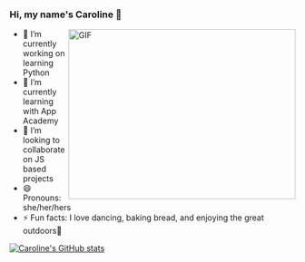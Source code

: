 ### Hi, my name's Caroline 👋

<img align="right" alt="GIF" src="https://res.cloudinary.com/dsz4sha80/image/upload/v1641513615/CuteComputerGif_nop84h.gif" width="400" height="300" />

- 🔭 I’m currently working on learning Python
- 🌱 I’m currently learning with App Academy
- 💞 I’m looking to collaborate on JS based projects
- 😄 Pronouns: she/her/hers
- ⚡ Fun facts: I love dancing, baking bread, and enjoying the great outdoors🌲
<!--
**Chocoloco123/Chocoloco123** is a ✨ _special_ ✨ repository because its `README.md` (this file) appears on your GitHub profile.

Here are some ideas to get you started:

- 🔭 I’m currently working on ...
- 🌱 I’m currently learning ...
- 👯 I’m looking to collaborate on ...
- 🤔 I’m looking for help with ...
- 💬 Ask me about ...
- 📫 How to reach me: ...
- 😄 Pronouns: ...
- ⚡ Fun fact: ...
-->

[![Caroline's GitHub stats](https://github-readme-stats.vercel.app/api?username=Chocoloco123)](https://github.com/Chocoloco123/github-readme-stats)

